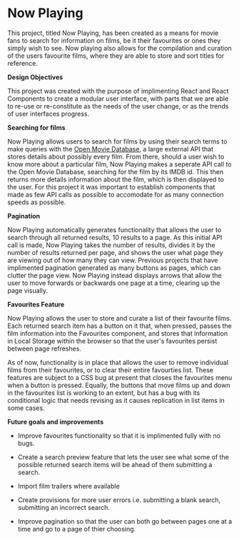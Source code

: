 # Now Playing 

This project, titled Now Playing, has been created as a means for movie fans to search for information on films, be it their favourites or ones they simply wish to see. Now playing also allows for the compilation and curation of the users favourite films, where they are able to store and sort titles for reference.

**Design Objectives**

This project was created with the purpose of implimenting React and React Components to create a modular user interface, with parts that we are able to re-use or re-constitute as the needs of the user change, or as the trends of user interfaces progress.

**Searching for films**

Now Playing allows users to search for films by using their search terms to make queries with the [Open Movie Database](http://www.omdbapi.com), a large external API that stores details about possibly every film. From there, should a user wish to know more about a particular film, Now Playing makes a seperate API call to the Open Movie Database, searching for the film by its IMDB id. This then returns more details information about the film, which is then displayed to the user. For this project it was important to establish components that made as few API calls as possible to accomodate for as many connection speeds as possible.

**Pagination** 

Now Playing automatically generates functionality that allows the user to search through all returned results, 10 results to a page. As this initial API call is made, Now Playing takes the number of results, divides it by the number of results returned per page, and shows the user what page they are viewing out of how many they can view. Previous projects that have implimented pagination generated as many buttons as pages, which can clutter the page view. Now Playing instead displays arrows that allow the user to move forwards or backwards one page at a time, clearing up the page visually.

**Favourites Feature**

Now Playing allows the user to store and curate a list of their favourite films. Each returned search item has a button on it that, when pressed, passes the film information into the Favourites component, and stores that information in Local Storage within the browser so that the user's favourites persist between page refreshes. 

As of now, functionality is in place that allows the user to remove individual films from their favourites, or to clear their entire favourties list. These features are subject to a CSS bug at present that closes the favourites menu when a button is pressed. Equally, the buttons that move films up and down in the favourites list is working to an extent, but has a bug with its conditional logic that needs revising as it causes replication in list items in some cases.

**Future goals and improvements**

- Improve favourites functionality so that it is implimented fully with no bugs.

- Create a search preview feature that lets the user see what some of the possible returned search items will be ahead of them submitting a search.

- Import film trailers where available

- Create provisions for more user errors i.e. submitting a blank search, submitting an incorrect search.

- Improve pagination so that the user can both go between pages one at a time and go to a page of thier choosing.